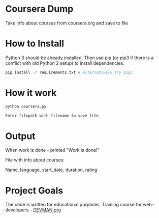 # Coursera Dump

Take info about courses from coursera.org and save to file

# How to Install

Python 3 should be already installed. Then use pip (or pip3 if there is a conflict with old Python 2 setup) to install dependencies:

```bash
pip install -r requirements.txt # alternatively try pip3
```

# How it work
```bash
python coursera.py
```
```bash
Enter filepath with filename to save file
```

# Output

When work is done - printed "Work is done!"

File with info about courses:

Name, language, start_date, duration, rating



# Project Goals

The code is written for educational purposes. Training course for web-developers - [DEVMAN.org](https://devman.org)
